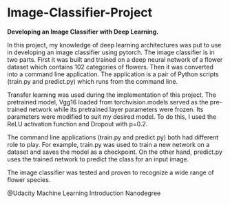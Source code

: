 # Image-Classifier-Project
**Developing an Image Classifier with Deep Learning.**

In this project, my knowledge of deep learning architectures was put to use in developing an image classifier using pytorch. The image classifier is in two parts. First it was built and trained on a deep neural network of a flower dataset which contains 102 categories of flowers. Then it was converted into a command line application. The application is a pair of Python scripts (train.py and predict.py) which runs from the command line. 

Transfer learning was used during the implementation of this project. The pretrained model, Vgg16 loaded from torchvision.models served as the pre-trained network while its pretrained layer parameters were frozen. Its parameters were modified to suit my desired model. To do this, I used the ReLU activation function and Dropout with p=0.2. 

The command line applications (train.py and predict.py) both had different role to play. For  example, train.py was used to train a new network on a dataset and saves the model as a checkpoint. On the other hand, predict.py uses the trained network to predict the class for an input image.

The image classifier was tested and proven to recognize a wide range of flower species. 


@Udacity Machine Learning Introduction Nanodegree
